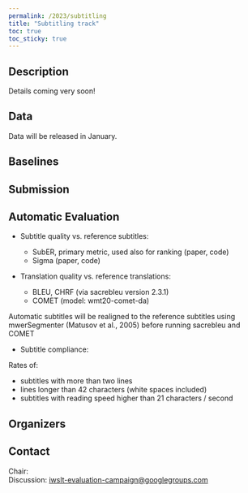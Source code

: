 ```yaml
---
permalink: /2023/subtitling
title: "Subtitling track"
toc: true
toc_sticky: true
---
```


<!--
Markdown notes: comments can be formed as in this example;
bulleted lines start with a - ;
if you want to have a line break either put a blank line in between the text or leave two spaces at the end of the line
-->

## Description

Details coming very soon!

<!-- Description the task, the languages, and the type of data -->


## Data

Data will be released in January.

<!-- Details description of the data and links to download -->


## Baselines

<!-- Links to the baselines to be used (descriptions, publications and/or links to models, code) -->


## Submission

<!-- Description of expected submission format and submission instructions -->


## Automatic Evaluation

<!-- Description of metrics used for evaluation, what the official ranking is based on, links to evaluation scripts -->

* Subtitle quality vs. reference subtitles:
  * SubER, primary metric, used also for ranking (paper, code)
  * Sigma (paper, code)

* Translation quality vs. reference translations:
  * BLEU, CHRF (via sacrebleu version 2.3.1)
  * COMET (model: wmt20-comet-da)
 
 Automatic subtitles will be realigned to the reference subtitles using mwerSegmenter (Matusov et al., 2005) before running sacrebleu and COMET

* Subtitle compliance:
 
 Rates of:
   * subtitles with more than two lines
   * lines longer than 42 characters (white spaces included)
   * subtitles with reading speed higher than 21 characters / second


## Organizers

<!-- List of organizers' names and affiliations -->


## Contact

<!-- Add chair(s) and their contact info, as well as standard google group -->
Chair:   
Discussion: <iwslt-evaluation-campaign@googlegroups.com>
